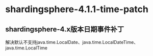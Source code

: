 # shardingsphere-4.1.1-time-patch

## shardingsphere-4.x版本日期事件补丁

解决默认不支持java.time.LocalDate、java.time.LocalDateTime、java.time.LocalTime
